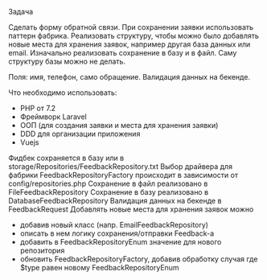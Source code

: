 Задача

Сделать форму обратной связи.
При сохранении заявки использовать паттерн фабрика.
Реализовать структуру, чтобы можно было добавлять новые места для хранения заявок, например другая база данных или email.
Изначально реализовать сохранение в базу и в файл. Саму структуру базы можно не делать.

Поля: имя, телефон, само обращение. Валидация данных на бекенде.

Что необходимо использовать:
- PHP от 7.2
- Фреймворк Laravel
- ООП (для создания заявки и места для хранения заявки)
- DDD для организации приложения
- Vuejs







Фидбек сохраняется в базу или в storage/Repositories/FeedbackRepository.txt
Выбор драйвера для фабрики FeedbackRepositoryFactory происходит в зависимости от config/repositories.php
Сохранение в файл реализовано в FileFeedbackRepository
Сохранение в базу реализовано в DatabaseFeedbackRepository
Валидация данных на бекенде в FeedbackRequest
Добавлять новые места для хранения заявок можно
- добавив новый класс (напр. EmailFeedbackRepository)
- описать в нем логику сохранения/отправки Feedback-а
- добавить в FeedbackRepositoryEnum значение для нового репозитория
- обновить FeedbackRepositoryFactory, добавив обработку случая где $type равен новому FeedbackRepositoryEnum
